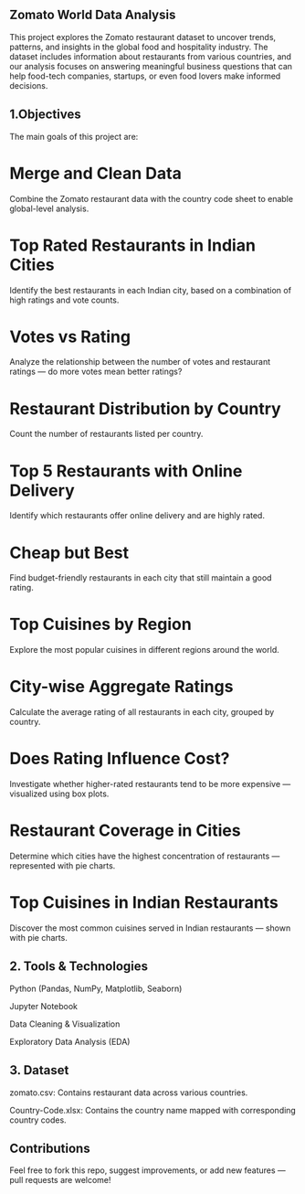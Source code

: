  ## Zomato World Data Analysis
This project explores the Zomato restaurant dataset to uncover trends, patterns, and insights in the global food and hospitality industry. The dataset includes information about restaurants from various countries, and our analysis focuses on answering meaningful business questions that can help food-tech companies, startups, or even food lovers make informed decisions.

 ## 1.Objectives
The main goals of this project are:

# Merge and Clean Data
Combine the Zomato restaurant data with the country code sheet to enable global-level analysis.

# Top Rated Restaurants in Indian Cities
Identify the best restaurants in each Indian city, based on a combination of high ratings and vote counts.

# Votes vs Rating
Analyze the relationship between the number of votes and restaurant ratings — do more votes mean better ratings?

# Restaurant Distribution by Country
Count the number of restaurants listed per country.

# Top 5 Restaurants with Online Delivery
Identify which restaurants offer online delivery and are highly rated.

# Cheap but Best
Find budget-friendly restaurants in each city that still maintain a good rating.

# Top Cuisines by Region
Explore the most popular cuisines in different regions around the world.

# City-wise Aggregate Ratings
Calculate the average rating of all restaurants in each city, grouped by country.

# Does Rating Influence Cost?
Investigate whether higher-rated restaurants tend to be more expensive — visualized using box plots.

# Restaurant Coverage in Cities
Determine which cities have the highest concentration of restaurants — represented with pie charts.

# Top Cuisines in Indian Restaurants
Discover the most common cuisines served in Indian restaurants — shown with pie charts.



## 2. Tools & Technologies
Python (Pandas, NumPy, Matplotlib, Seaborn)

Jupyter Notebook

Data Cleaning & Visualization

Exploratory Data Analysis (EDA)


## 3. Dataset
zomato.csv: Contains restaurant data across various countries.

Country-Code.xlsx: Contains the country name mapped with corresponding country codes.


## Contributions
Feel free to fork this repo, suggest improvements, or add new features — pull requests are welcome!



